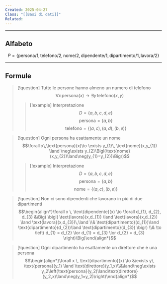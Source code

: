 ```yaml
---
Created: 2025-04-27
Class: "[[Basi di dati]]"
Related:
---
```

---
## Alfabeto
$$
P=\{\text{persona/1},\text{telefono/2},\text{nome/2}, \text{dipendente/1},\text{dipartimento/1},\text{lavora/2}\}
$$

---
## Formule

>[!question] Tutte le persone hanno almeno un numero di telefono
>$$\forall x \,\text{persona}(x)\to \exists y\,\text{telefono}(x,y)$$
>>[!example] Interpretazione
>>$$D=\{a,b,c,d,e\}$$
>>$$\text{persona}=\{a,b\}$$
>>$$\text{telefono}=\{(a,c),(a,d),(b,e)\}$$

>[!question] Ogni persona ha esattamente un nome
>$$\forall x\,\text{persona}(x)\to \exists y_{1}\, \text{nome}(x,y_{1}) \land \neg\exists y_{2}\Bigl(\text{nome}(x,y_{2})\land\neg(y_{1}=y_{2})\Bigr)$$
>>[!example] Interpretazione
>>$$D=\{a,b,c,d,e\}$$
>>$$\text{persona}=\{a,b\}$$
>>$$\text{nome}=\{(a,c),(b,e)\}$$

>[!question] Non ci sono dipendenti che lavorano in più di due dipartimenti
>$$\begin{align*}\forall x \, \text{dipendente}(x) \to \forall d_{1}, d_{2}, d_{3} &\Big( \bigl( \text{lavora}(x,d_{1}) \land \text{lavora}(x,d_{2}) \land \text{lavora}(x,d_{3})\,\land \\& \text{dipartimento}(d_{1})\land \text{dipartimento}(d_{2})\land \text{dipartimento}(d_{3}) \bigr) \\& \to \left( d_{1} = d_{2} \lor d_{1} = d_{3} \lor d_{2} = d_{3} \right)\Big)\end{align*}$$

>[!question] Ogni dipartimento ha esattamente un direttore che è una persona
>$$\begin{align*}\forall x \, \text{dipartimento}(x) \to &\exists y\, \text{persona}(y_1) \land \text{direttore}(y_1,x)\\&\land\neg\exists y_2\left(\text{persona}(y_2)\land\text{direttore}(y_2,x)\land\neg(y_1=y_2)\right)\end{align*}$$

